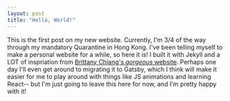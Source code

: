 ```yaml
---
layout: post
title: "Hello, World!"
---
```


This is the first post on my new website. Currently, I'm 3/4 of the way through my mandatory Quarantine in Hong Kong. I've been telling myself to make a personal website for a while, so here it is! I built it with Jekyll and a LOT of inspriation from [Brittany Chiang's _gorgeous_ website](https://brittanychiang.com/). Perhaps one day I'll even get around to migrating it to Gatsby, which I think will make it easier for me to play around with things like JS animations and learning React-- but I'm just going to leave this here for now, and I'm pretty happy with it!